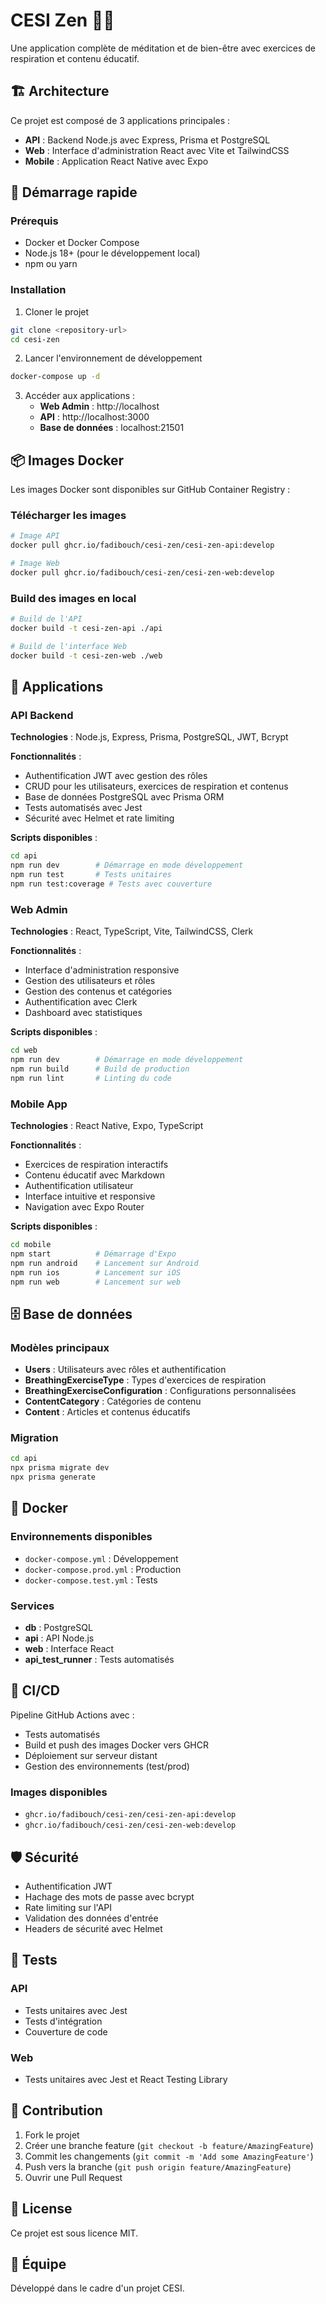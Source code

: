 # CESI Zen 🧘‍♀️

Une application complète de méditation et de bien-être avec exercices de respiration et contenu éducatif.

## 🏗️ Architecture

Ce projet est composé de 3 applications principales :

- **API** : Backend Node.js avec Express, Prisma et PostgreSQL
- **Web** : Interface d'administration React avec Vite et TailwindCSS
- **Mobile** : Application React Native avec Expo

## 🚀 Démarrage rapide

### Prérequis

- Docker et Docker Compose
- Node.js 18+ (pour le développement local)
- npm ou yarn

### Installation

1. Cloner le projet
```bash
git clone <repository-url>
cd cesi-zen
```

2. Lancer l'environnement de développement
```bash
docker-compose up -d
```

3. Accéder aux applications :
   - **Web Admin** : http://localhost
   - **API** : http://localhost:3000
   - **Base de données** : localhost:21501

## 📦 Images Docker

Les images Docker sont disponibles sur GitHub Container Registry :

### Télécharger les images
```bash
# Image API
docker pull ghcr.io/fadibouch/cesi-zen/cesi-zen-api:develop

# Image Web
docker pull ghcr.io/fadibouch/cesi-zen/cesi-zen-web:develop
```

### Build des images en local
```bash
# Build de l'API
docker build -t cesi-zen-api ./api

# Build de l'interface Web
docker build -t cesi-zen-web ./web
```

## 📱 Applications

### API Backend

**Technologies** : Node.js, Express, Prisma, PostgreSQL, JWT, Bcrypt

**Fonctionnalités** :
- Authentification JWT avec gestion des rôles
- CRUD pour les utilisateurs, exercices de respiration et contenus
- Base de données PostgreSQL avec Prisma ORM
- Tests automatisés avec Jest
- Sécurité avec Helmet et rate limiting

**Scripts disponibles** :
```bash
cd api
npm run dev        # Démarrage en mode développement
npm run test       # Tests unitaires
npm run test:coverage # Tests avec couverture
```

### Web Admin

**Technologies** : React, TypeScript, Vite, TailwindCSS, Clerk

**Fonctionnalités** :
- Interface d'administration responsive
- Gestion des utilisateurs et rôles
- Gestion des contenus et catégories
- Authentification avec Clerk
- Dashboard avec statistiques

**Scripts disponibles** :
```bash
cd web
npm run dev        # Démarrage en mode développement
npm run build      # Build de production
npm run lint       # Linting du code
```

### Mobile App

**Technologies** : React Native, Expo, TypeScript

**Fonctionnalités** :
- Exercices de respiration interactifs
- Contenu éducatif avec Markdown
- Authentification utilisateur
- Interface intuitive et responsive
- Navigation avec Expo Router

**Scripts disponibles** :
```bash
cd mobile
npm start          # Démarrage d'Expo
npm run android    # Lancement sur Android
npm run ios        # Lancement sur iOS
npm run web        # Lancement sur web
```

## 🗄️ Base de données

### Modèles principaux

- **Users** : Utilisateurs avec rôles et authentification
- **BreathingExerciseType** : Types d'exercices de respiration
- **BreathingExerciseConfiguration** : Configurations personnalisées
- **ContentCategory** : Catégories de contenu
- **Content** : Articles et contenus éducatifs

### Migration

```bash
cd api
npx prisma migrate dev
npx prisma generate
```

## 🐳 Docker

### Environnements disponibles

- `docker-compose.yml` : Développement
- `docker-compose.prod.yml` : Production  
- `docker-compose.test.yml` : Tests

### Services

- **db** : PostgreSQL 
- **api** : API Node.js
- **web** : Interface React
- **api_test_runner** : Tests automatisés

## 🔧 CI/CD

Pipeline GitHub Actions avec :
- Tests automatisés
- Build et push des images Docker vers GHCR
- Déploiement sur serveur distant
- Gestion des environnements (test/prod)

### Images disponibles
- `ghcr.io/fadibouch/cesi-zen/cesi-zen-api:develop`
- `ghcr.io/fadibouch/cesi-zen/cesi-zen-web:develop`

## 🛡️ Sécurité

- Authentification JWT
- Hachage des mots de passe avec bcrypt
- Rate limiting sur l'API
- Validation des données d'entrée
- Headers de sécurité avec Helmet

## 📝 Tests

### API
- Tests unitaires avec Jest
- Tests d'intégration
- Couverture de code

### Web
- Tests unitaires avec Jest et React Testing Library

## 🤝 Contribution

1. Fork le projet
2. Créer une branche feature (`git checkout -b feature/AmazingFeature`)
3. Commit les changements (`git commit -m 'Add some AmazingFeature'`)
4. Push vers la branche (`git push origin feature/AmazingFeature`)
5. Ouvrir une Pull Request

## 📄 License

Ce projet est sous licence MIT.

## 👥 Équipe

Développé dans le cadre d'un projet CESI.
